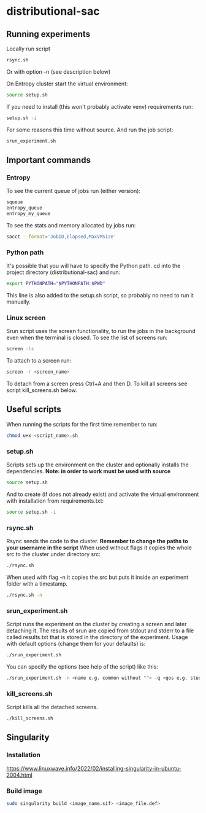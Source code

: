 # distributional-sac

## Running experiments

Locally run script

```bash
rsync.sh
```

Or with option -n (see description below)

On Entropy cluster start the virtual environment:

```bash
source setup.sh
```

If you need to install (this won't probably activate venv) requirements run:

```bash
setup.sh -i 
```

For some reasons this time without source.
And run the job script:

```bash
srun_experiment.sh
```

## Important commands

### Entropy

To see the current queue of jobs run (either version):

```bash
squeue
entropy_queue
entropy_my_queue
```

To see the stats and memory allocated by jobs run:
```bash
sacct --format='JobID,Elapsed,MaxVMSize'
```

### Python path

It's possible that you will have to specify the Python path.
cd into the project directory (distributional-sac) and run:

```bash
export PYTHONPATH="$PYTHONPATH:$PWD"
```

This line is also added to the setup.sh script, so probably no need to run it manually.

### Linux screen

Srun script uses the screen functionality, to run the jobs in the background even when the terminal is closed.
To see the list of screens run:

```bash
screen -ls
```

To attach to a screen run:

```bash
screen -r <screen_name>
```

To detach from a screen press Ctrl+A and then D.
To kill all screens see script kill_screens.sh below.

## Useful scripts

When running the scripts for the first time remember to run:

```bash
chmod u+x <script_name>.sh
```

### setup.sh

Scripts sets up the environment on the cluster and optionally installs the dependencies.
**Note: in order to work must be used with source**

```bash
source setup.sh
```

And to create (if does not already exist) and activate the virtual environment with installation from requirements.txt:

```bash
source setup.sh -i
```

### rsync.sh

Rsync sends the code to the cluster.
**Remember to change the paths to your username in the script**
When used without flags it copies the whole src to the cluster under directory src:

```bash
./rsync.sh
```

When used with flag -n it copies the src but puts it inside an experiment folder with a timestamp.

```bash
./rsync.sh -n
```

### srun_experiment.sh

Script runs the experiment on the cluster by creating a screen and later detaching it. The results of srun are copied
from stdout and stderr to a file called results.txt that is stored in the directory of the experiment.
Usage with default options (change them for your defaults) is:

```bash
./srun_experiment.sh
```

You can specify the options (see help of the script) like this:

```bash
./srun_experiment.sh -n <name e.g. common without ""> -q <qos e.g. student> -g <e.g. titanv:2> -t <time e.g. 1-0 meaning 1 day> -m <path to main.py>
```

### kill_screens.sh

Script kills all the detached screens.

```bash
./kill_screens.sh
```

## Singularity

### Installation
https://www.linuxwave.info/2022/02/installing-singularity-in-ubuntu-2004.html

### Build image
```bash
sudo singularity build <image_name.sif> <image_file.def>
```